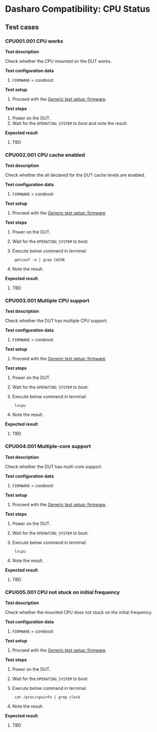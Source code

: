 # Dasharo Compatibility: CPU Status

## Test cases

### CPU001.001 CPU works

**Test description**

Check whether the CPU mounted on the DUT works.

**Test configuration data**

1. `FIRMWARE` = coreboot

**Test setup**

1. Proceed with the
    [Generic test setup: firmware](../../generic-test-setup#firmware).

**Test steps**

1. Power on the DUT.
1. Wait for the `OPERATING_SYSTEM` to boot and note the result.

**Expected result**

1. TBD

### CPU002.001 CPU cache enabled

**Test description**

Check whether the all declared for the DUT cache levels are enabled.

**Test configuration data**

1. `FIRMWARE` = coreboot

**Test setup**

1. Proceed with the
    [Generic test setup: firmware](../../generic-test-setup#firmware).

**Test steps**

1. Power on the DUT.
1. Wait for the `OPERATING_SYSTEM` to boot.
1. Execute below command in terminal:

        getconf -a | grep CACHE

1. Note the result.

**Expected result**

1. TBD

### CPU003.001 Multiple CPU support

**Test description**

Check whether the DUT has multiple CPU support.

**Test configuration data**

1. `FIRMWARE` = coreboot

**Test setup**

1. Proceed with the
    [Generic test setup: firmware](../../generic-test-setup#firmware).

**Test steps**

1. Power on the DUT.
1. Wait for the `OPERATING_SYSTEM` to boot.
1. Execute below command in terminal:

        lscpu

1. Note the result.

**Expected result**

1. TBD

### CPU004.001 Multiple-core support

**Test description**

Check whether the DUT has multi-core support.

**Test configuration data**

1. `FIRMWARE` = coreboot

**Test setup**

1. Proceed with the
    [Generic test setup: firmware](../../generic-test-setup#firmware).

**Test steps**

1. Power on the DUT.
1. Wait for the `OPERATING_SYSTEM` to boot.
1. Execute below command in terminal:

        lscpu

1. Note the result.

**Expected result**

1. TBD

### CPU005.001 CPU not stuck on initial frequency

**Test description**

Check whether the mounted CPU does not stuck on the initial frequency.

**Test configuration data**

1. `FIRMWARE` = coreboot

**Test setup**

1. Proceed with the
    [Generic test setup: firmware](../../generic-test-setup#firmware).

**Test steps**

1. Power on the DUT.
1. Wait for the `OPERATING_SYSTEM` to boot.
1. Execute below command in terminal:

        cat /proc/cpuinfo | grep clock

1. Note the result.

**Expected result**

1. TBD
